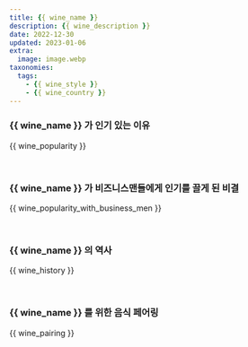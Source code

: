 ```yaml
---
title: {{ wine_name }}
description: {{ wine_description }}
date: 2022-12-30
updated: 2023-01-06
extra:
  image: image.webp
taxonomies:
  tags: 
    - {{ wine_style }}
    - {{ wine_country }}
---
```



### {{ wine_name }} 가 인기 있는 이유

{{ wine_popularity }}

&nbsp;  

### {{ wine_name }} 가 비즈니스맨들에게 인기를 끌게 된 비결

{{ wine_popularity_with_business_men }}

&nbsp;  

### {{ wine_name }} 의 역사

{{ wine_history }}

&nbsp;  

### {{ wine_name }} 를 위한 음식 페어링

{{ wine_pairing }}

&nbsp;  
